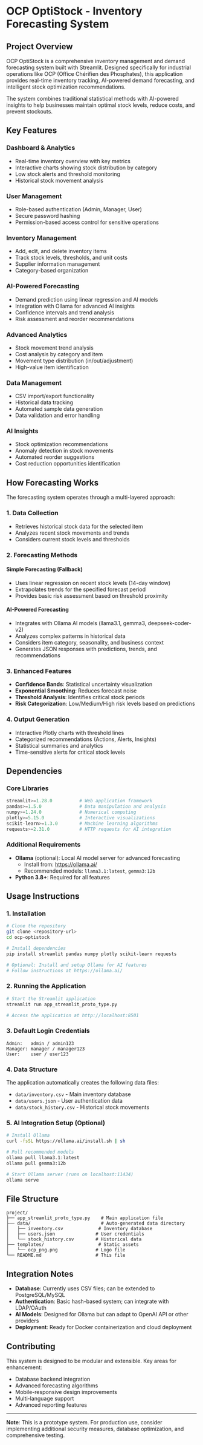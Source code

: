 # OCP OptiStock - Inventory Forecasting System

## Project Overview

OCP OptiStock is a comprehensive inventory management and demand forecasting system built with Streamlit. Designed specifically for industrial operations like OCP (Office Chérifien des Phosphates), this application provides real-time inventory tracking, AI-powered demand forecasting, and intelligent stock optimization recommendations.

The system combines traditional statistical methods with AI-powered insights to help businesses maintain optimal stock levels, reduce costs, and prevent stockouts.

## Key Features

###  **Dashboard & Analytics**
- Real-time inventory overview with key metrics
- Interactive charts showing stock distribution by category
- Low stock alerts and threshold monitoring
- Historical stock movement analysis

###  **User Management**
- Role-based authentication (Admin, Manager, User)
- Secure password hashing
- Permission-based access control for sensitive operations

###  **Inventory Management**
- Add, edit, and delete inventory items
- Track stock levels, thresholds, and unit costs
- Supplier information management
- Category-based organization

###  **AI-Powered Forecasting**
- Demand prediction using linear regression and AI models
- Integration with Ollama for advanced AI insights
- Confidence intervals and trend analysis
- Risk assessment and reorder recommendations

###  **Advanced Analytics**
- Stock movement trend analysis
- Cost analysis by category and item
- Movement type distribution (in/out/adjustment)
- High-value item identification

###  **Data Management**
- CSV import/export functionality
- Historical data tracking
- Automated sample data generation
- Data validation and error handling

###  **AI Insights**
- Stock optimization recommendations
- Anomaly detection in stock movements
- Automated reorder suggestions
- Cost reduction opportunities identification

## How Forecasting Works

The forecasting system operates through a multi-layered approach:

### 1. **Data Collection**
- Retrieves historical stock data for the selected item
- Analyzes recent stock movements and trends
- Considers current stock levels and thresholds

### 2. **Forecasting Methods**

#### **Simple Forecasting (Fallback)**
- Uses linear regression on recent stock levels (14-day window)
- Extrapolates trends for the specified forecast period
- Provides basic risk assessment based on threshold proximity

#### **AI-Powered Forecasting**
- Integrates with Ollama AI models (llama3.1, gemma3, deepseek-coder-v2)
- Analyzes complex patterns in historical data
- Considers item category, seasonality, and business context
- Generates JSON responses with predictions, trends, and recommendations

### 3. **Enhanced Features**
- **Confidence Bands**: Statistical uncertainty visualization
- **Exponential Smoothing**: Reduces forecast noise
- **Threshold Analysis**: Identifies critical stock periods
- **Risk Categorization**: Low/Medium/High risk levels based on predictions

### 4. **Output Generation**
- Interactive Plotly charts with threshold lines
- Categorized recommendations (Actions, Alerts, Insights)
- Statistical summaries and analytics
- Time-sensitive alerts for critical stock levels

## Dependencies

### Core Libraries
```python
streamlit>=1.28.0          # Web application framework
pandas>=1.5.0              # Data manipulation and analysis
numpy>=1.24.0              # Numerical computing
plotly>=5.15.0             # Interactive visualizations
scikit-learn>=1.3.0        # Machine learning algorithms
requests>=2.31.0           # HTTP requests for AI integration
```

### Additional Requirements
- **Ollama** (optional): Local AI model server for advanced forecasting
  - Install from: https://ollama.ai/
  - Recommended models: `llama3.1:latest`, `gemma3:12b`
- **Python 3.8+**: Required for all features

## Usage Instructions

### 1. **Installation**
```bash
# Clone the repository
git clone <repository-url>
cd ocp-optistock

# Install dependencies
pip install streamlit pandas numpy plotly scikit-learn requests

# Optional: Install and setup Ollama for AI features
# Follow instructions at https://ollama.ai/
```

### 2. **Running the Application**
```bash
# Start the Streamlit application
streamlit run app_streamlit_proto_type.py

# Access the application at http://localhost:8501
```

### 3. **Default Login Credentials**
```
Admin:   admin / admin123
Manager: manager / manager123  
User:    user / user123
```

### 4. **Data Structure**
The application automatically creates the following data files:
- `data/inventory.csv` - Main inventory database
- `data/users.json` - User authentication data
- `data/stock_history.csv` - Historical stock movements

### 5. **AI Integration Setup (Optional)**
```bash
# Install Ollama
curl -fsSL https://ollama.ai/install.sh | sh

# Pull recommended models
ollama pull llama3.1:latest
ollama pull gemma3:12b

# Start Ollama server (runs on localhost:11434)
ollama serve
```

## File Structure

```
project/
├── app_streamlit_proto_type.py    # Main application file
├── data/                          # Auto-generated data directory
│   ├── inventory.csv             # Inventory database
│   ├── users.json               # User credentials
│   └── stock_history.csv        # Historical data
├── templates/                    # Static assets
│   └── ocp_png.png              # Logo file
└── README.md                    # This file
```

## Integration Notes

- **Database**: Currently uses CSV files; can be extended to PostgreSQL/MySQL
- **Authentication**: Basic hash-based system; can integrate with LDAP/OAuth
- **AI Models**: Designed for Ollama but can adapt to OpenAI API or other providers
- **Deployment**: Ready for Docker containerization and cloud deployment

## Contributing

This system is designed to be modular and extensible. Key areas for enhancement:
- Database backend integration
- Advanced forecasting algorithms
- Mobile-responsive design improvements
- Multi-language support
- Advanced reporting features

---

**Note**: This is a prototype system. For production use, consider implementing additional security measures, database optimization, and comprehensive testing.
